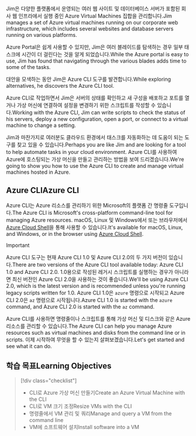 <span data-ttu-id="e8546-101">Jim은 다양한 플랫폼에서 운영되는 여러 웹 사이트 및 데이터베이스 서버가 포함된 회사 웹 인프라에서 실행 중인 Azure Virtual Machines 집합을 관리합니다.</span><span class="sxs-lookup"><span data-stu-id="e8546-101">Jim manages a set of Azure virtual machines running on our corporate web infrastructure, which includes several websites and database servers running on various platforms.</span></span> 

<span data-ttu-id="e8546-102">Azure Portal은 쉽게 사용할 수 있지만, Jim은 여러 블레이드를 탐색하는 경우 일부 태스크에 시간이 더 걸린다는 것을 알게 되었습니다.</span><span class="sxs-lookup"><span data-stu-id="e8546-102">While the Azure portal is easy to use, Jim has found that navigating through the various blades adds time to some of the tasks.</span></span> 

<span data-ttu-id="e8546-103">대안을 모색하는 동안 Jim은 Azure CLI 도구를 발견합니다.</span><span class="sxs-lookup"><span data-stu-id="e8546-103">While exploring alternatives, he discovers the Azure CLI tool.</span></span>

<span data-ttu-id="e8546-104">Azure CLI로 작업하면서 Jim은 서버의 상태를 확인하고 새 구성을 배포하고 포트를 열거나 가상 머신에 연결하여 설정을 변경하기 위한 스크립트를 작성할 수 있습니다.</span><span class="sxs-lookup"><span data-stu-id="e8546-104">Working with the Azure CLI, Jim can write scripts to check the status of his servers, deploy a new configuration, open a port, or connect to a virtual machine to change a setting.</span></span>

<span data-ttu-id="e8546-105">Jim과 마찬가지로 여러분도 클라우드 환경에서 태스크를 자동화하는 데 도움이 되는 도구를 찾고 있을 수 있습니다.</span><span class="sxs-lookup"><span data-stu-id="e8546-105">Perhaps you are like Jim and are looking for a tool to help automate tasks in your cloud environment.</span></span> <span data-ttu-id="e8546-106">Azure CLI를 사용하여 Azure에 호스팅되는 가상 머신을 만들고 관리하는 방법을 보여 드리겠습니다.</span><span class="sxs-lookup"><span data-stu-id="e8546-106">We're going to show you how to use the Azure CLI to create and manage virtual machines hosted in Azure.</span></span> 

## <a name="azure-cli"></a><span data-ttu-id="e8546-107">Azure CLI</span><span class="sxs-lookup"><span data-stu-id="e8546-107">Azure CLI</span></span>

<span data-ttu-id="e8546-108">Azure CLI는 Azure 리소스를 관리하기 위한 Microsoft의 플랫폼 간 명령줄 도구입니다.</span><span class="sxs-lookup"><span data-stu-id="e8546-108">The Azure CLI is Microsoft's cross-platform command-line tool for managing Azure resources.</span></span> <span data-ttu-id="e8546-109">macOS, Linux 및 Windows에서 또는 브라우저에서 [Azure Cloud Shell](https://docs.microsoft.com/azure/cloud-shell/overview)을 통해 사용할 수 있습니다.</span><span class="sxs-lookup"><span data-stu-id="e8546-109">It's available for macOS, Linux, and Windows, or in the browser using [Azure Cloud Shell](https://docs.microsoft.com/azure/cloud-shell/overview).</span></span>

> [!IMPORTANT]
> <span data-ttu-id="e8546-110">Azure CLI 도구는 현재 Azure CLI 1.0 및 Azure CLI 2.0의 두 가지 버전이 있습니다.</span><span class="sxs-lookup"><span data-stu-id="e8546-110">There are two versions of the Azure CLI tool available today: Azure CLI 1.0 and Azure CLI 2.0.</span></span> <span data-ttu-id="e8546-111">1.0용으로 작성된 레거시 스크립트를 실행하는 경우가 아니라면 최신 버전인 Azure CLI 2.0을 사용하는 것이 좋습니다.</span><span class="sxs-lookup"><span data-stu-id="e8546-111">We'll be using Azure CLI 2.0, which is the latest version and is recommended unless you're running legacy scripts written for 1.0.</span></span> <span data-ttu-id="e8546-112">Azure CLI 1.0은 `azure` 명령으로 시작되고 Azure CLI 2.0은 `az` 명령으로 시작됩니다.</span><span class="sxs-lookup"><span data-stu-id="e8546-112">Azure CLI 1.0 is started with the `azure` command, and Azure CLI 2.0 is started with the `az` command.</span></span> 

<span data-ttu-id="e8546-113">Azure CLI를 사용하면 명령줄이나 스크립트를 통해 가상 머신 및 디스크와 같은 Azure 리소스를 관리할 수 있습니다.</span><span class="sxs-lookup"><span data-stu-id="e8546-113">The Azure CLI can help you manage Azure resources such as virtual machines and disks from the command line or in scripts.</span></span> <span data-ttu-id="e8546-114">이제 시작하여 무엇을 할 수 있는지 살펴보겠습니다.</span><span class="sxs-lookup"><span data-stu-id="e8546-114">Let's get started and see what it can do.</span></span>

## <a name="learning-objectives"></a><span data-ttu-id="e8546-115">학습 목표</span><span class="sxs-lookup"><span data-stu-id="e8546-115">Learning Objectives</span></span>
> [!div class="checklist"]
> * <span data-ttu-id="e8546-116">CLI로 Azure 가상 머신 만들기</span><span class="sxs-lookup"><span data-stu-id="e8546-116">Create an Azure Virtual Machine with the CLI</span></span>
> * <span data-ttu-id="e8546-117">CLI로 VM 크기 조정</span><span class="sxs-lookup"><span data-stu-id="e8546-117">Resize VMs with the CLI</span></span>
> * <span data-ttu-id="e8546-118">명령줄에서 VM 관리 및 쿼리</span><span class="sxs-lookup"><span data-stu-id="e8546-118">Manage and query a VM from the command line</span></span>
> * <span data-ttu-id="e8546-119">VM에 소프트웨어 설치</span><span class="sxs-lookup"><span data-stu-id="e8546-119">Install software into a VM</span></span>